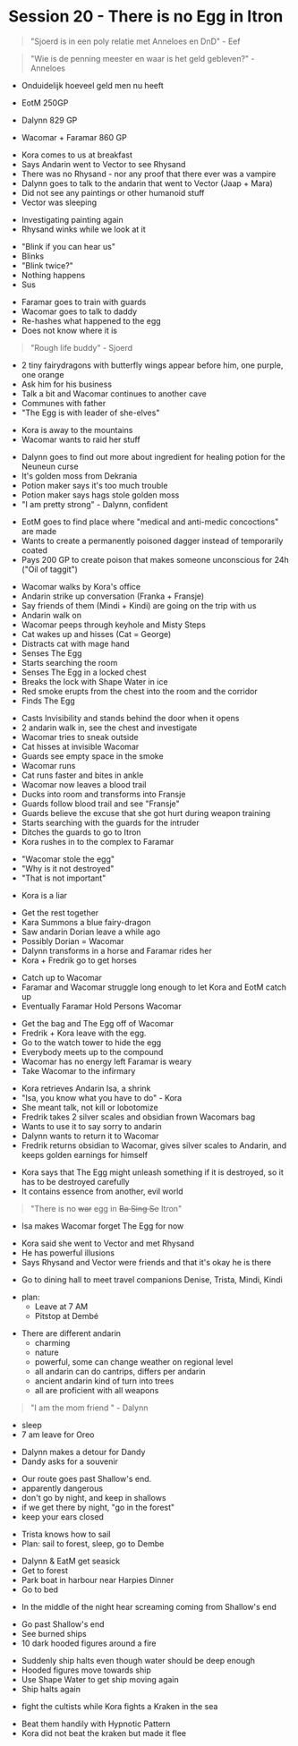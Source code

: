 # Session 20 - There is no Egg in Itron

> "Sjoerd is in een poly relatie met Anneloes en DnD" - Eef

> "Wie is de penning meester en waar is het geld gebleven?" - Anneloes

- Onduidelijk hoeveel geld men nu heeft

- EotM 250GP
- Dalynn 829 GP
- Wacomar + Faramar 860 GP

+ Kora comes to us at breakfast
+ Says Andarin went to Vector to see Rhysand
+ There was no Rhysand - nor any proof that there ever was a vampire
+ Dalynn goes to talk to the andarin that went to Vector (Jaap + Mara)
+ Did not see any paintings or other humanoid stuff
+ Vector was sleeping

- Investigating painting again
- Rhysand winks while we look at it

+ "Blink if you can hear us"
+ Blinks
+ "Blink twice?"
+ Nothing happens
+ Sus

- Faramar goes to train with guards
- Wacomar goes to talk to daddy
- Re-hashes what happened to the egg
- Does not know where it is

> "Rough life buddy" - Sjoerd

- 2 tiny fairydragons with butterfly wings appear before him, one purple, one orange
- Ask him for his business
- Talk a bit and Wacomar continues to another cave
- Communes with father
- "The Egg is with leader of she-elves"

+ Kora is away to the mountains
+ Wacomar wants to raid her stuff

- Dalynn goes to find out more about ingredient for healing potion for the Neuneun curse
- It's golden moss from Dekrania
- Potion maker says it's too much trouble
- Potion maker says hags stole golden moss
- "I am pretty strong" - Dalynn, confident

+ EotM goes to find place where "medical and anti-medic concoctions" are made
+ Wants to create a permanently poisoned dagger instead of temporarily coated
+ Pays 200 GP to create poison that makes someone unconscious for 24h ("Oil of taggit")

- Wacomar walks by Kora's office
- Andarin strike up conversation (Franka + Fransje)
- Say friends of them (Mindi + Kindi) are going on the trip with us
- Andarin walk on
- Wacomar peeps through keyhole and Misty Steps
- Cat wakes up and hisses (Cat = George)
- Distracts cat with mage hand
- Senses The Egg
- Starts searching the room
- Senses The Egg in a locked chest
- Breaks the lock with Shape Water in ice
- Red smoke erupts from the chest into the room and the corridor
- Finds The Egg

+ Casts Invisibility and stands behind the door when it opens
+ 2 andarin walk in, see the chest and investigate
+ Wacomar tries to sneak outside
+ Cat hisses at invisible Wacomar
+ Guards see empty space in the smoke
+ Wacomar runs
+ Cat runs faster and bites in ankle
+ Wacomar now leaves a blood trail
+ Ducks into room and transforms into Fransje
+ Guards follow blood trail and see "Fransje"
+ Guards believe the excuse that she got hurt during weapon training
+ Starts searching with the guards for the intruder
+ Ditches the guards to go to Itron
+ Kora rushes in to the complex to Faramar

- "Wacomar stole the egg"
- "Why is it not destroyed"
- "That is not important"

+ Kora is a liar

- Get the rest together
- Kara Summons a blue fairy-dragon
- Saw andarin Dorian leave a while ago
- Possibly Dorian = Wacomar
- Dalynn transforms in a horse and Faramar rides her
- Kora + Fredrik go to get horses

+ Catch up to Wacomar
+ Faramar and Wacomar struggle long enough to let Kora and EotM catch up
+ Eventually Faramar Hold Persons Wacomar

- Get the bag and The Egg off of Wacomar
- Fredrik + Kora leave with the egg.
- Go to the watch tower to hide the egg
- Everybody meets up to the compound
- Wacomar has no energy left Faramar is weary
- Take Wacomar to the infirmary

+ Kora retrieves Andarin Isa, a shrink
+ "Isa, you know what you have to do" - Kora
+ She meant talk, not kill or lobotomize
+ Fredrik takes 2 silver scales and obsidian frown Wacomars bag
+ Wants to use it to say sorry to andarin
+ Dalynn wants to return it to Wacomar
+ Fredrik returns obsidian to Wacomar, gives silver scales to Andarin, and keeps golden earnings for himself

- Kora says that The Egg might unleash something if it is destroyed, so it has to be destroyed carefully
- It contains essence from another, evil world

> "There is no ~~war~~ egg in ~~Ba Sing Se~~ Itron"

- Isa makes Wacomar forget The Egg for now

+ Kora said she went to Vector and met Rhysand
+ He has powerful illusions
+ Says Rhysand and Vector were friends and that it's okay he is there

- Go to dining hall to meet travel companions Denise, Trista, Mindi, Kindi

+ plan:
    + Leave at 7 AM
    + Pitstop at Dembé


- There are different andarin
    - charming
    - nature
    - powerful, some can change weather on regional level
    - all andarin can do cantrips, differs per andarin
    - ancient andarin kind of turn into trees
    - all are proficient with all weapons

> "I am the mom friend " - Dalynn

- sleep
- 7 am leave for Oreo

+ Dalynn makes a detour for Dandy
+ Dandy asks for a souvenir

- Our route goes past Shallow's end.
- apparently dangerous
- don't go by night, and keep in shallows
- if we get there by night, "go in the forest"
- keep your ears closed

+ Trista knows how to sail
+ Plan: sail to forest, sleep, go to Dembe

- Dalynn & EatM get seasick
- Get to forest
- Park boat in harbour near Harpies Dinner
- Go to bed

+ In the middle of the night hear screaming coming from Shallow's end

- Go past Shallow's end
- See burned ships
- 10 dark hooded figures around a fire

+ Suddenly ship halts even though water should be deep enough
+ Hooded figures move towards ship
+ Use Shape Water to get ship moving again
+ Ship halts again

- fight the cultists while Kora fights a Kraken in the sea

+ Beat them handily with Hypnotic Pattern
+ Kora did not beat the kraken but made it flee
